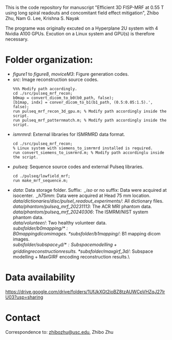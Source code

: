 This is the code repository for manuscript "Efficient 3D FISP-MRF at 0.55 T using long spiral readouts and concomitant field effect mitigation", Zhibo Zhu, Nam G. Lee, Krishna S. Nayak

The programe was originally excuted on a Hyperplane 2U system with 4 Nvidia A100 GPUs. Excution on a Linux system and GPU(s) is therefore necessary.

# Folder organization:
* *figure1* to *figure8*, *moviceM3*: Figure generation codes.
* *src*: Image reconstruction source codes.
  ```
  %%% Modify path accordingly.
  cd ./src/pulseq_mrf_recon;
  b0map = convert_dicom_to_b0(b0_path, false);
  [b1map, indx] = conver_dicom_to_b1(b1_path, (0.5:0.05:1.5).', false);
  run pulseq_mrf_recon_3d_gpu.m; % Modify path accordingly inside the script.
  run pulseq_mrf_patternmatch.m; % Modify path accordingly inside the script.
  ```
* *ismrmrd*: External libraries for ISMRMRD data format.
  ```
  cd ./src/pulseq_mrf_recon;
  % Linux system with siemens_to_ismrmrd installed is required.
  run convert_siemens_to_ismrmrd.m; % Modify path accordinglu inside the script.
  ```
* *pulseq*: Sequence source codes and external Pulseq libraries.
  ```
  cd ./pulseq/lowfield_mrf;
  run make_mrf_sequence.m;
  ```
* *data*: Data storage folder. Suffix: &nbsp;*_iso* or no suffix: Data were acquired at isocenter. &nbsp;*_h75mm*: Data were acquired at Head 75 mm location.\
  *data/dictionaries/disc/pulsel_readout_experiments/*: All dictionary files.\
  *data/phantom/pulseq_mrf_20231113*: The ACR MRI phantom data.\
  *data/phantom/pulseq_mrf_20240306*: The ISMRM/NIST system phantom data.\
  *data/volunteer/*: Two healthy volunteer data.\
  *$subsfolder/b0mapping/*: B0 mapping dicom images.\
  *$subsfolder/b1mapping/*: B1 mapping dicom images.\
  *$subsfolder/subspace_3d/*: Subspace modelling + gridding reconstruction results.\
  *$subsfolder/maxgirf_3d/*: Subspace modelling + MaxGIRF encoding reconstruction results.\
  
  
# Data availability
https://drive.google.com/drive/folders/1UfJkXGt2ioBZ8tzAUWCpVHZqJ27lrU03?usp=sharing

# Contact
Correspondence to: zhibozhu@usc.edu, Zhibo Zhu
